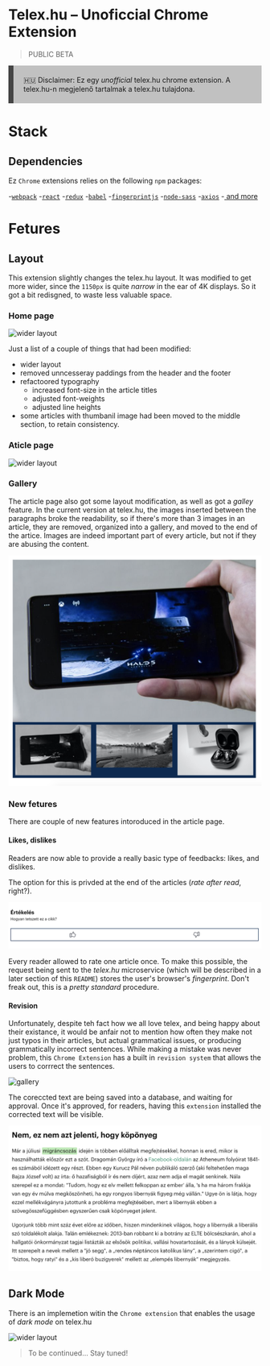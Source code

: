 # Telex.hu – Unoficcial Chrome Extension

>PUBLIC BETA

<p style="background-color: #c1c1c1; padding: 20px; border-left: 10px solid #444">
🇭🇺  Disclaimer: Ez egy <i>unofficial</i> telex.hu chrome extension. A telex.hu-n megjelenő tartalmak a telex.hu tulajdona.
</p>

# Stack

## Dependencies

Ez `Chrome` extensions relies on the following `npm` packages:

-[`webpack`](https://github.com/webpack/webpack)
-[`react`](https://github.com/facebook/react)
-[`redux`](https://github.com/reduxjs/redux)
-[`babel`](https://github.com/babel/babel)
-[`fingerprintjs`](https://github.com/fingerprintjs/fingerprintjs)
-[`node-sass`](https://github.com/sass/node-sass)
-[`axios`](https://github.com/axios/axios)
-[ and more](https://github.com/zilahir/telex.hu/blob/master/package.json)

# Fetures

## Layout

This extension slightly changes the telex.hu layout. It was modified to get more wider, since the `1150px` is quite _narrow_ in the ear of 4K displays. So it got a bit redisgned, to waste less valuable space.

### Home page

![wider layout](./docs/images/telex_2.png)

Just a list of a couple of things that had been modified:

- wider layout
- removed unncesseray paddings from the header and the footer
- refactoored typography
  - increased font-size in the article titles
  - adjusted font-weights
  - adjusted line heights
- some articles with thumbanil image had been moved to the middle section, to retain consistency.

### Aticle page

![wider layout](./docs/images/telex_1.png)

### Gallery

The article page also got some layout modification, as well as got a _galley_ feature. In the current version at telex.hu, the images inserted between the paragraphs broke the readability, so if there's more than 3 images in an article, they are removed, organized into a gallery, and moved to the end of the artice. Images are indeed important part of every article, but not if they are abusing the content. 

![gallery](./docs/images/telex_4.png)

### New fetures

There are couple of new features intoroduced in the article page.

#### Likes, dislikes

Readers are now able to provide a really basic type of feedbacks: likes, and dislikes.

The option for this is privded at the end of the articles (_rate after read_, right?).

![gallery](./docs/images/telex_5.png)

Every reader allowed to rate one article once. To make this possible, the request being sent to the _telex.hu_ microservice (which will be described in a later section of this `README`) stores the user's browser's _fingerprint_. Don't freak out, this is a _pretty standard_ procedure.

#### Revision

Unfortunately, despite teh fact how we all love telex, and being happy about their existance, it would be anfair not to mention how often they make not just typos in their articles, but actual grammatical issues, or producing grammatically incorrect sentences. While making a mistake was never problem, this `Chrome Extension` has a built in `revision system` that allows the users to corrrect the sentences.

![gallery](./docs/images/telex_revision.gif)

The coreccted text are being saved into a database, and waiting for approval. Once it's approved, for readers, having this `extension` installed the corrected text will be visible.

![gallery](./docs/images/telex_6.png)

## Dark Mode

There is an implemetion witin the `Chrome extension` that enables the usage of _dark mode_ on telex.hu

![wider layout](./docs/images/telex_3.png)

> To be continued... Stay tuned!
